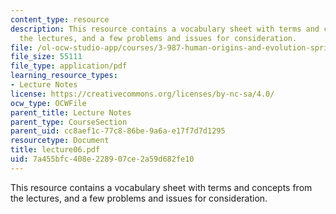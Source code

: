 ```yaml
---
content_type: resource
description: This resource contains a vocabulary sheet with terms and concepts from
  the lectures, and a few problems and issues for consideration.
file: /ol-ocw-studio-app/courses/3-987-human-origins-and-evolution-spring-2006/7a455bfc408e228907ce2a59d682fe10_lecture06.pdf
file_size: 55111
file_type: application/pdf
learning_resource_types:
- Lecture Notes
license: https://creativecommons.org/licenses/by-nc-sa/4.0/
ocw_type: OCWFile
parent_title: Lecture Notes
parent_type: CourseSection
parent_uid: cc8aef1c-77c8-86be-9a6a-e17f7d7d1295
resourcetype: Document
title: lecture06.pdf
uid: 7a455bfc-408e-2289-07ce-2a59d682fe10
---
```

This resource contains a vocabulary sheet with terms and concepts from the lectures, and a few problems and issues for consideration.